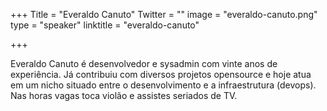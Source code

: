 +++
Title = "Everaldo Canuto"
Twitter = ""
image = "everaldo-canuto.png"
type = "speaker"
linktitle = "everaldo-canuto"

+++

Everaldo Canuto é desenvolvedor e sysadmin com vinte anos de experiência. Já contribuiu com diversos projetos opensource e hoje atua em um nicho situado entre o desenvolvimento e a infraestrutura (devops). Nas horas vagas toca violão e assistes seriados de TV.
